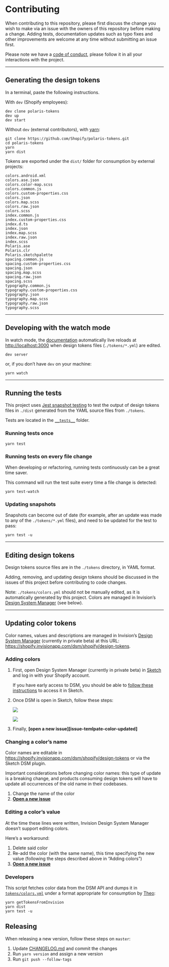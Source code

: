 # Contributing

When contributing to this repository, please first discuss the change you wish to make via an issue with the owners of this repository before making a change. Adding tests, documentation updates such as typo fixes and other improvements are welcome at any time without submitting an issue first.

Please note we have a [code of conduct](https://github.com/Shopify/polaris-tokens/blob/master/.github/CODE_OF_CONDUCT.md), please follow it in all your interactions with the project.

---

## Generating the design tokens

In a terminal, paste the following instructions.

With `dev` (Shopify employees):

```
dev clone polaris-tokens
dev up
dev start
```

Without `dev` (external contributors), with [yarn](https://yarnpkg.com/en/):

```
git clone https://github.com/Shopify/polaris-tokens.git
cd polaris-tokens
yarn
yarn dist
```

Tokens are exported under the `dist/` folder for consumption by external projects:

```
colors.android.xml
colors.ase.json
colors.color-map.scss
colors.common.js
colors.custom-properties.css
colors.json
colors.map.scss
colors.raw.json
colors.scss
index.common.js
index.custom-properties.css
index.d.ts
index.json
index.map.scss
index.raw.json
index.scss
Polaris.ase
Polaris.clr
Polaris.sketchpalette
spacing.common.js
spacing.custom-properties.css
spacing.json
spacing.map.scss
spacing.raw.json
spacing.scss
typography.common.js
typography.custom-properties.css
typography.json
typography.map.scss
typography.raw.json
typography.scss
```

---

## Developing with the watch mode

In watch mode, the [documentation](https://shopify.github.io/polaris-tokens/) automatically live reloads at <http://localhost:3000>
when design tokens files (`./tokens/*.yml`) are edited.

```
dev server
```

or, if you don’t have `dev` on your machine:

```
yarn watch
```

---

## Running the tests

This project uses [Jest snapshot testing](https://facebook.github.io/jest/docs/en/snapshot-testing.html) to test the output of design tokens files in `./dist` generated from the YAML source files from `./tokens`.

Tests are located in the [`__tests__`](https://github.com/Shopify/polaris-tokens/tree/master/__tests__) folder.

### Running tests once

```
yarn test
```

### Running tests on every file change

When developing or refactoring, running tests continuously can be a great time saver.

This command will run the test suite every time a file change is detected:

```
yarn test-watch
```

### Updating snapshots

Snapshots can become out of date (for example, after an update was made to any of the `./tokens/*.yml` files), and need to be updated for the test to pass:

```
yarn test -u
```

---

## Editing design tokens

Design tokens source files are in the `./tokens` directory, in YAML format.

Adding, removing, and updating design tokens should be discussed in the issues of this project before contributing to code changes.

Note: `./tokens/colors.yml` should not be manually edited, as it is automatically generated by this project.
Colors are managed in Invision’s [Design System Manager](https://www.invisionapp.com/blog/announcing-invision-design-system-manager/) (see below).

---

## Updating color tokens

Color names, values and descriptions are managed in Invision’s [Design System Manager](https://www.invisionapp.com/blog/announcing-invision-design-system-manager/) (currently in private beta) at this URL:
<https://shopify.invisionapp.com/dsm/shopify/design-tokens>.

### Adding colors

1.  First, open Design System Manager (currently in private beta) in [Sketch](https://www.sketchapp.com/) and log in with your Shopify account.

    If you have early access to DSM, you should be able to [follow these instructions](https://support.invisionapp.com/hc/en-us/articles/115005671843-Design-System-Manager-early-access-instructions) to access it in Sketch.

2.  Once DSM is open in Sketch, follow these steps:

    ![ ](https://user-images.githubusercontent.com/85783/38760431-0e55954e-3f30-11e8-935c-7ba35b0edc44.png)

    ![ ](https://user-images.githubusercontent.com/85783/38760487-60970130-3f30-11e8-8a45-e02b7c8c4b46.png)

3.  Finally, **[open a new issue][issue-temlpate-color-updated]**

### Changing a color’s name

Color names are editable in <https://shopify.invisionapp.com/dsm/shopify/design-tokens> or via the Sketch DSM plugin.

Important considerations before changing color names: this type of update is a breaking change,
and products consuming design tokens will have to update all occurrences of the old name in their codebases.

1.  Change the name of the color
2.  **[Open a new issue][issue-template-color-updated]**

### Editing a color’s value

At the time these lines were written, Invision Design System Manager doesn’t support editing colors.

Here’s a workaround:

1.  Delete said color
2.  Re-add the color (with the same name), this time specifying the new value
    (following the steps described above in “Adding colors”)
3.  **[Open a new issue][issue-template-color-updated]**

### Developers

This script fetches color data from the DSM API and dumps it in [`tokens/colors.yml`](https://github.com/Shopify/polaris-tokens/blob/master/tokens/colors.yml) under a format appropriate for consumption by [Theo](https://github.com/salesforce-ux/theo):

```
yarn getTokensFromInvision
yarn dist
yarn test -u
```

[issue-template-color-updated]: https://github.com/Shopify/polaris-tokens/issues/new?template=update-colors.md&title=Update%20colors%20🎨

## Releasing

When releasing a new version, follow these steps on `master`:

1.  Update [CHANGELOG.md](https://github.com/Shopify/polaris-tokens/blob/master/CHANGELOG.md) and commit the changes
2.  Run `yarn version` and assign a new version
3.  Run `git push --follow-tags`
